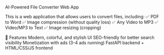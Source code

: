 AI-Powered File Converter Web App

This is a web application that allows users to convert files, including:
✅ PDF to Word
✅ Image compression (without quality loss)
✅ Any Video to MP3
✅ Video/MP3 to Text
✅ Image resizing (cropping)

🔧 Features
Modern, colorful, and stylish UI
SEO-friendly for better search visibility
Monetization with ads (3-4 ads running)
FastAPI backend + HTML/CSS/JS frontend
